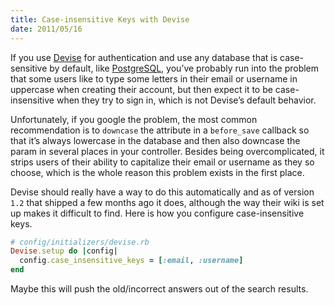 ```yaml
---
title: Case-insensitive Keys with Devise
date: 2011/05/16
---
```


If you use [Devise][devise] for authentication and use any database that is case-sensitive by default, like [PostgreSQL][postgresql], you’ve probably run into the problem that some users like to type some letters in their email or username in uppercase when creating their account, but then expect it to be case-insensitive when they try to sign in, which is not Devise’s default behavior.

Unfortunately, if you google the problem, the most common recommendation is to `downcase` the attribute in a `before_save` callback so that it’s always lowercase in the database and then also downcase the param in several places in your controller. Besides being overcomplicated, it strips users of their ability to capitalize their email or username as they so choose, which is the whole reason this problem exists in the first place.

Devise should really have a way to do this automatically and as of version `1.2` that shipped a few months ago it does, although the way their wiki is set up makes it difficult to find. Here is how you configure case-insensitive keys.

```ruby
# config/initializers/devise.rb
Devise.setup do |config|
  config.case_insensitive_keys = [:email, :username]
end
```

Maybe this will push the old/incorrect answers out of the search results.

[devise]: https://github.com/plataformatec/devise
[postgresql]: https://postgresql.org
